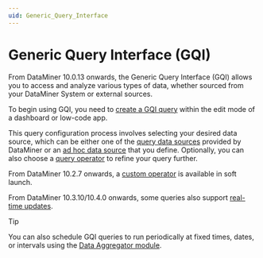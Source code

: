 ```yaml
---
uid: Generic_Query_Interface
---
```


# Generic Query Interface (GQI)

From DataMiner 10.0.13 onwards, the Generic Query Interface (GQI) allows you to access and analyze various types of data, whether sourced from your DataMiner System or external sources.

To begin using GQI, you need to [create a GQI query](xref:Creating_GQI_query) within the edit mode of a dashboard or low-code app.

This query configuration process involves selecting your desired data source, which can be either one of the [query data sources](xref:Query_data_sources) provided by DataMiner or an [ad hoc data source](xref:Configuring_an_ad_hoc_data_source_in_a_query) that you define. Optionally, you can also choose a [query operator](xref:Query_operators) to refine your query further.

From DataMiner 10.2.7 onwards, a [custom operator](xref:GQI_Custom_Operator) is available in soft launch.

From DataMiner 10.3.10/10.4.0 onwards<!-- RN 36789 -->, some queries also support [real-time updates](xref:Query_updates).

> [!TIP]
> You can also schedule GQI queries to run periodically at fixed times, dates, or intervals using the [Data Aggregator module](xref:Data_Aggregator_DxM).

